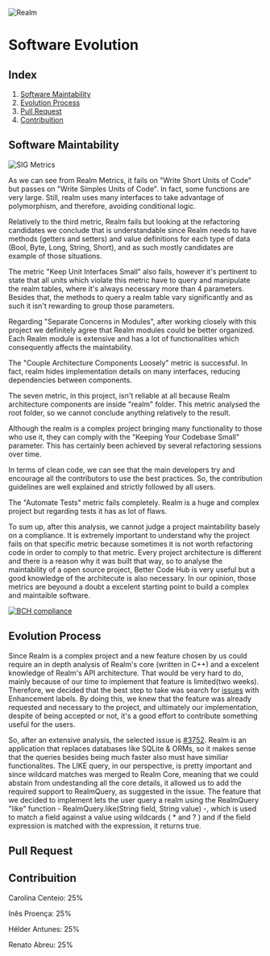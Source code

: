 ![Realm](https://github.com/renatoabreu11/realm-java/blob/master/ESOF-docs/Resources/realmDark.jpg)
# Software Evolution

## Index

1. [Software Maintability](#maintability)
2. [Evolution Process](#evolution)
3. [Pull Request](#pull)
4. [Contribuition](#contribuition)

## Software Maintability <a name="maintability"></a>

![SIG Metrics](https://github.com/renatoabreu11/realm-java/blob/master/ESOF-docs/Resources/Metrics.png)

As we can see from Realm Metrics, it fails on "Write Short Units of Code" but passes on "Write Simples Units of Code". In fact, some functions are very large. Still, realm uses many interfaces to take advantage of polymorphism, and therefore, avoiding conditional logic.

Relatively to the third metric, Realm fails but looking at the refactoring candidates we conclude that is understandable since Realm
needs to have methods (getters and setters) and value definitions for each type of data (Bool, Byte, Long, String, Short), and as such
mostly candidates are example of those situations.

The metric "Keep Unit Interfaces Small" also fails, however it's pertinent to state that all units which violate this metric have to
query and manipulate the realm tables, where it's always necessary more than 4 parameters. Besides that, the methods to query a realm
table vary significantly and as such it isn't rewarding to group those parameters.

Regarding "Separate Concerns in Modules", after working closely with this project we definitely agree that Realm modules could be better
organized. Each Realm module is extensive and has a lot of functionalities which consequently affects the maintability. 

The "Couple Architecture Components Loosely" metric is successful. In fact, realm hides implementation details on many interfaces, reducing dependencies between components.

The seven metric, in this project, isn't reliable at all because Realm architecture components are inside "realm" folder. This metric
analysed the root folder, so we cannot conclude anything relatively to the result.

Although the realm is a complex project bringing many functionality to those who use it, they can comply with the "Keeping Your Codebase Small" parameter. This has certainly been achieved by several refactoring sessions over time.

In terms of clean code, we can see that the main developers try and encourage all the contributors to use the best practices. So, the
contribution guidelines are well explained and strictly followed by all users.

The "Automate Tests" metric fails completely. Realm is a huge and complex project but regarding tests it has as lot of flaws. 

To sum up, after this analysis, we cannot judge a project maintability basely on a compliance. It is extremely important to understand why the project fails on that specific metric because sometimes it is not worth refactoring code in order to comply to that metric. Every project architecture is different and there is a reason why it was built that way, so to analyse the maintability of a open source project, Better Code Hub is very useful but a good knowledge of the architecute is also necessary. In our opinion, those metrics are beyound a doubt a excelent starting point to build a complex and maintaible software. 

[![BCH compliance](https://bettercodehub.com/edge/badge/renatoabreu11/realm-java)](https://bettercodehub.com)

## Evolution Process <a name="evolution"></a>

Since Realm is a complex project and a new feature chosen by us could require an in depth analysis of Realm's core (written in C++) and a excelent knowledge of Realm's API architecture. That would be very hard to do, mainly because of our time to implement that feature is limited(two weeks). Therefore, we decided that the best step to take was search for [issues](https://github.com/realm/realm-java/issues?q=is%3Aopen+is%3Aissue+label%3AT%3AEnhancement) with Enhancement labels. By doing this, we knew that the feature was already requested and necessary to the project, and ultimately our implementation, despite of being accepted or not, it's a good effort to contribute something useful for the users. 

So, after an extensive analysis, the selected issue is [#3752](https://github.com/realm/realm-java/issues/3752). Realm is an application that replaces databases like SQLite & ORMs, so it makes sense that the queries besides being much faster also must have similiar functionalites. The LIKE query, in our perspective, is pretty important and since wildcard matches was merged to Realm Core, meaning that we could abstain from undestanding all the core details, it allowed us to add the required support to RealmQuery, as suggested in the issue. The feature that we decided to implement lets the user query a realm using the RealmQuery "like" function - RealmQuery.like(String field, String value) -, which is used to match a field against a value using wildcards ( * and ? ) and if the field expression is matched with the expression, it returns true.

## Pull Request <a name="pull"></a>

## Contribuition <a name="contribuition"></a>

Carolina Centeio: 25%

Inês Proença: 25%

Hélder Antunes: 25%

Renato Abreu: 25%
